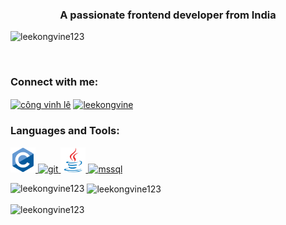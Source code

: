 <h3 align="center">A passionate frontend developer from India</h3>

<p align="left"> <img src="https://komarev.com/ghpvc/?username=leekongvine123&label=Profile%20views&color=0e75b6&style=flat" alt="leekongvine123" /> </p>

<p align="left"> <a href="https://twitter.com/" target="blank"><img src="https://img.shields.io/twitter/follow/?logo=twitter&style=for-the-badge" alt="" /></a> </p>

<h3 align="left">Connect with me:</h3>
<p align="left">
<a href="https://fb.com/công vinh lê" target="blank"><img align="center" src="https://raw.githubusercontent.com/rahuldkjain/github-profile-readme-generator/master/src/images/icons/Social/facebook.svg" alt="công vinh lê" height="30" width="40" /></a>
<a href="https://instagram.com/leekongvine" target="blank"><img align="center" src="https://raw.githubusercontent.com/rahuldkjain/github-profile-readme-generator/master/src/images/icons/Social/instagram.svg" alt="leekongvine" height="30" width="40" /></a>
</p>

<h3 align="left">Languages and Tools:</h3>
<p align="left"> <a href="https://www.cprogramming.com/" target="_blank" rel="noreferrer"> <img src="https://raw.githubusercontent.com/devicons/devicon/master/icons/c/c-original.svg" alt="c" width="40" height="40"/> </a> <a href="https://git-scm.com/" target="_blank" rel="noreferrer"> <img src="https://www.vectorlogo.zone/logos/git-scm/git-scm-icon.svg" alt="git" width="40" height="40"/> </a> <a href="https://www.java.com" target="_blank" rel="noreferrer"> <img src="https://raw.githubusercontent.com/devicons/devicon/master/icons/java/java-original.svg" alt="java" width="40" height="40"/> </a> <a href="https://www.microsoft.com/en-us/sql-server" target="_blank" rel="noreferrer"> <img src="https://www.svgrepo.com/show/303229/microsoft-sql-server-logo.svg" alt="mssql" width="40" height="40"/> </a> </p>

<p><img align="left" src="https://github-readme-stats.vercel.app/api/top-langs?username=leekongvine123&show_icons=true&locale=en&layout=compact" alt="leekongvine123" /></p>

<p>&nbsp;<img align="center" src="https://github-readme-stats.vercel.app/api?username=leekongvine123&show_icons=true&locale=en" alt="leekongvine123" /></p>

<p><img align="center" src="https://github-readme-streak-stats.herokuapp.com/?user=leekongvine123&" alt="leekongvine123" /></p>
